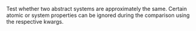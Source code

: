Test whether two abstract systems are approximately the same. Certain atomic or system properties can be ignored during the comparison using the respective kwargs.
